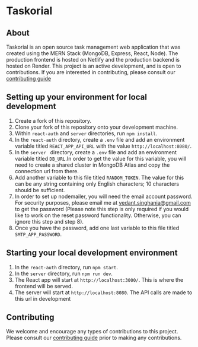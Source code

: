 # Taskorial

## About

Taskorial is an open source task management web application that was created using the MERN Stack (MongoDB, Express, React, Node). The production frontend is hosted on Netlify and the production backend is hosted on Render. This project is an active development, and is open to contributions. If you are interested in contributing, please consult our [contributing guide](https://github.com/raspberri05/todo-list/blob/main/CONTRIBUTING.md)

## Setting up your environment for local development

1. Create a fork of this repository.
2. Clone your fork of this repository onto your development machine.
3. Within `react-auth` and `server` directories, run `npm install`.
4. In the `react-auth` directory, create a `.env` file and add an environment variable titled `REACT_APP_API_URL` with the value `http://localhost:8080/`.
5. In the `server ` directory, create a `.env` file and add an environment variable titled `DB_URL`.In order to get the value for this variable, you will need to create a shared cluster in MongoDB Atlas and copy the connection url from there.
6. Add another variable to this file titled `RANDOM_TOKEN`. The value for this can be any string containing only English characters; 10 characters should be sufficient.
7. In order to set up nodemailer, you will need the email account password. For security purposes, please email me at vedant.singhania@gmail.com to get the password (Please note this step is only required if you would like to work on the reset password functionality. Otherwise, you can ignore this step and step 8).
8. Once you have the password, add one last variable to this file titled `SMTP_APP_PASSWORD`.

## Starting your local development environment

1. In the `react-auth` directory, run `npm start`.
2. In the `server` directory, run `npm run dev`.
3. The React app will start at `http://localhost:3000/`. This is where the frontend will be served. 
4. The server will start at `http://localhost:8080`. The API calls are made to this url in development

## Contributing

We welcome and encourage any types of contributions to this project. Please consult our [contributing guide](https://github.com/raspberri05/todo-list/blob/main/CONTRIBUTING.md) prior to making any contributions.
